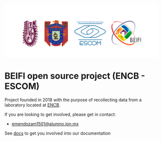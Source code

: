 ![banner](/images/readme-banner.png)

# BEIFI open source project (ENCB - ESCOM)
Project founded in 2018 with the purpose of recollecting data from a laboratory located at [ENCB](https://www.encb.ipn.mx/).

If you are looking to get involved, please get in contact:
* [emendozam1501@alumno.ipn.mx](mailto:emendozam1501@alumno.ipn.mx)

See [docs](https://github.com/evaseac/.github/tree/main/docs) to get you involved into our documentation